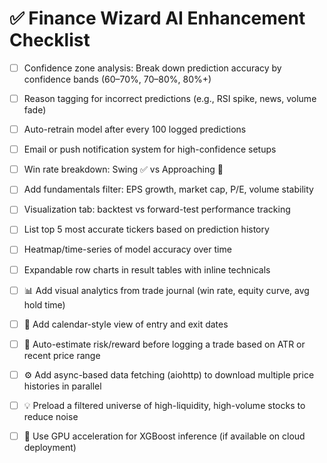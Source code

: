 # ✅ Finance Wizard AI Enhancement Checklist

- [ ] Confidence zone analysis: Break down prediction accuracy by confidence bands (60–70%, 70–80%, 80%+)
- [ ] Reason tagging for incorrect predictions (e.g., RSI spike, news, volume fade)
- [ ] Auto-retrain model after every 100 logged predictions
- [ ] Email or push notification system for high-confidence setups
- [ ] Win rate breakdown: Swing ✅ vs Approaching 🔄
- [ ] Add fundamentals filter: EPS growth, market cap, P/E, volume stability
- [ ] Visualization tab: backtest vs forward-test performance tracking
- [ ] List top 5 most accurate tickers based on prediction history
- [ ] Heatmap/time-series of model accuracy over time
- [ ] Expandable row charts in result tables with inline technicals
- [ ] 📊 Add visual analytics from trade journal (win rate, equity curve, avg hold time)
- [ ] 📅 Add calendar-style view of entry and exit dates
- [ ] 🧮 Auto-estimate risk/reward before logging a trade based on ATR or recent price range

- [ ] ⚙️ Add async-based data fetching (aiohttp) to download multiple price histories in parallel
- [ ] 💡 Preload a filtered universe of high-liquidity, high-volume stocks to reduce noise
- [ ] 🧮 Use GPU acceleration for XGBoost inference (if available on cloud deployment)